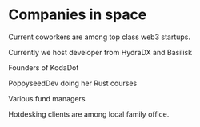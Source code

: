 # Companies in space

Current coworkers are among top class web3 startups.

Currently we host developer from HydraDX and Basilisk

Founders of KodaDot

PoppyseedDev doing her Rust courses

Various fund managers

Hotdesking clients are among local family office.


